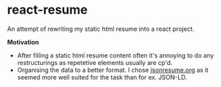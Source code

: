 # react-resume
An attempt of rewriting my static html resume into a react project.

**Motivation**
* After filling a static html resume content often it's annoying to do any restructurings as repetetive elements usually are cp'd.
* Organising the data to a better format. I chose [jsonresume.org](https://jsonresume.org/schema/) as it seemed more well suited for the task than for ex. JSON-LD.
